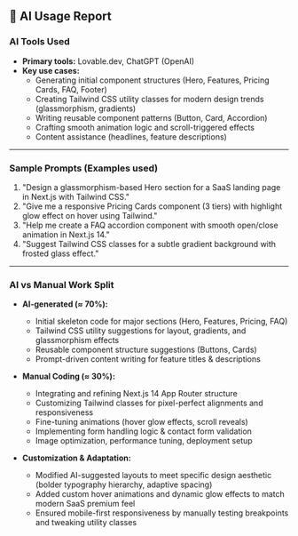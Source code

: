 ## 🤖 AI Usage Report

### AI Tools Used
- **Primary tools:** Lovable.dev, ChatGPT (OpenAI)
- **Key use cases:**
  - Generating initial component structures (Hero, Features, Pricing Cards, FAQ, Footer)
  - Creating Tailwind CSS utility classes for modern design trends (glassmorphism, gradients)
  - Writing reusable component patterns (Button, Card, Accordion)
  - Crafting smooth animation logic and scroll-triggered effects
  - Content assistance (headlines, feature descriptions)

---

### Sample Prompts (Examples used)
1. "Design a glassmorphism-based Hero section for a SaaS landing page in Next.js with Tailwind CSS."
2. "Give me a responsive Pricing Cards component (3 tiers) with highlight glow effect on hover using Tailwind."
3. "Help me create a FAQ accordion component with smooth open/close animation in Next.js 14."
4. "Suggest Tailwind CSS classes for a subtle gradient background with frosted glass effect."

---

### AI vs Manual Work Split
- **AI-generated (≈ 70%):**
  - Initial skeleton code for major sections (Hero, Features, Pricing, FAQ)
  - Tailwind CSS utility suggestions for layout, gradients, and glassmorphism effects
  - Reusable component structure suggestions (Buttons, Cards)
  - Prompt-driven content writing for feature titles & descriptions

- **Manual Coding (≈ 30%):**
  - Integrating and refining Next.js 14 App Router structure
  - Customizing Tailwind classes for pixel-perfect alignments and responsiveness
  - Fine-tuning animations (hover glow effects, scroll reveals)
  - Implementing form handling logic & contact form validation
  - Image optimization, performance tuning, deployment setup

- **Customization & Adaptation:**
  - Modified AI-suggested layouts to meet specific design aesthetic (bolder typography hierarchy, adaptive spacing)
  - Added custom hover animations and dynamic glow effects to match modern SaaS premium feel
  - Ensured mobile-first responsiveness by manually testing breakpoints and tweaking utility classes
